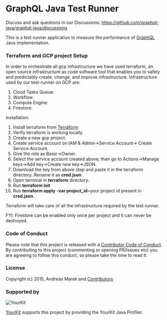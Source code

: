 # GraphQL Java Test Runner

Discuss and ask questions in our Discussions: https://github.com/graphql-java/graphql-java/discussions

This is a test runner application to measure the performance of [GraphQL](https://github.com/graphql/graphql-spec) Java implementation.

### Terraform and GCP project Setup

In order to orchestrate all gcp infrastructure we have used terraform, an open source infrastructure as code software tool that enables you to safely and predictably create, change, and improve infrastructure.
Infrastructure used by our test-runner on GCP are:
1. Cloud Tasks Queue.
2. Workflow.
3. Compute Engine.
4. Firestore.

Installation: 
1. Install terraform from [Terraform](https://learn.hashicorp.com/tutorials/terraform/install-cli)
2. Verify terraform is working locally.
3. Create a new gcp project.
4. Create service account on IAM & Admin->Service Account-> Create Service Account.
5. Give the role as Basic->Owner.
6. Select the service account created above, then go to Actions->Manage keys->Add key->Create new key->JSON.
7. Download the key from above step and paste it in the terraform directory. Rename it as **cred.json** .
8. Open terminal in **terraform** directory.
9. Run **terraform init** 
10. Run **terraform apply -var project_id**=your project id present in **cred.json**.

Terraform will take care of all the infrastructure required by the test runner.

FYI: Firestore can be enabled only once per project and it can never be destroyed.

### Code of Conduct

Please note that this project is released with a [Contributor Code of Conduct](CODE_OF_CONDUCT.md).
By contributing to this project (commenting or opening PR/Issues etc) you are agreeing to follow this conduct, so please
take the time to read it. 

### License

Copyright (c) 2015, Andreas Marek and [Contributors](https://github.com/graphql-java/graphql-java/graphs/contributors)

### Supported by

![YourKit](https://www.yourkit.com/images/yklogo.png)

[YourKit](https://www.yourkit.com/) supports this project by providing the YourKit Java Profiler.



